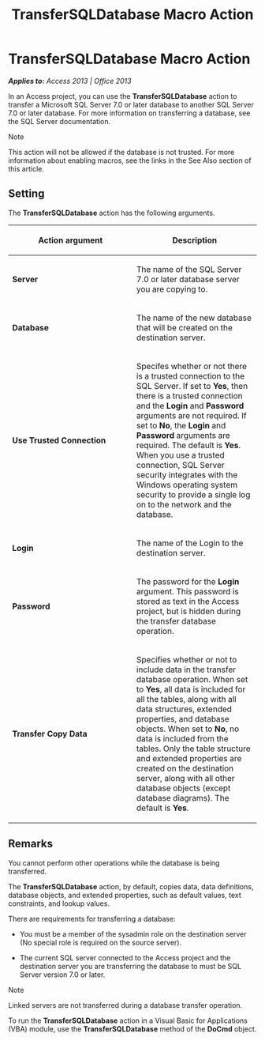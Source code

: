 ﻿---
title: TransferSQLDatabase Macro Action
TOCTitle: TransferSQLDatabase Macro Action
ms:assetid: 8cb95e22-f1f0-6c70-7dcb-3a3e9aafdc57
ms:mtpsurl: https://msdn.microsoft.com/en-us/library/Ff197344(v=office.15)
ms:contentKeyID: 48546244
ms.date: 09/18/2015
mtps_version: v=office.15
f1_keywords:
- vbaac10.chm111536
f1_categories:
- Office.Version=v15
---

# TransferSQLDatabase Macro Action


_**Applies to:** Access 2013 | Office 2013_

In an Access project, you can use the **TransferSQLDatabase** action to transfer a Microsoft SQL Server 7.0 or later database to another SQL Server 7.0 or later database. For more information on transferring a database, see the SQL Server documentation.


> [!NOTE]
> <P>This action will not be allowed if the database is not trusted. For more information about enabling macros, see the links in the See Also section of this article.</P>



## Setting

The **TransferSQLDatabase** action has the following arguments.

<table>
<colgroup>
<col style="width: 50%" />
<col style="width: 50%" />
</colgroup>
<thead>
<tr class="header">
<th><p>Action argument</p></th>
<th><p>Description</p></th>
</tr>
</thead>
<tbody>
<tr class="odd">
<td><p><strong>Server</strong></p></td>
<td><p>The name of the SQL Server 7.0 or later database server you are copying to.</p></td>
</tr>
<tr class="even">
<td><p><strong>Database</strong></p></td>
<td><p>The name of the new database that will be created on the destination server.</p></td>
</tr>
<tr class="odd">
<td><p><strong>Use Trusted Connection</strong></p></td>
<td><p>Specifes whether or not there is a trusted connection to the SQL Server. If set to <strong>Yes</strong>, then there is a trusted connection and the <strong>Login</strong> and <strong>Password</strong> arguments are not required. If set to <strong>No</strong>, the <strong>Login</strong> and <strong>Password</strong> arguments are required. The default is <strong>Yes</strong>. When you use a trusted connection, SQL Server security integrates with the Windows operating system security to provide a single log on to the network and the database.</p></td>
</tr>
<tr class="even">
<td><p><strong>Login</strong></p></td>
<td><p>The name of the Login to the destination server.</p></td>
</tr>
<tr class="odd">
<td><p><strong>Password</strong></p></td>
<td><p>The password for the <strong>Login</strong> argument. This password is stored as text in the Access project, but is hidden during the transfer database operation.</p></td>
</tr>
<tr class="even">
<td><p><strong>Transfer Copy Data</strong></p></td>
<td><p>Specifies whether or not to include data in the transfer database operation. When set to <strong>Yes</strong>, all data is included for all the tables, along with all data structures, extended properties, and database objects. When set to <strong>No</strong>, no data is included from the tables. Only the table structure and extended properties are created on the destination server, along with all other database objects (except database diagrams). The default is <strong>Yes</strong>.</p></td>
</tr>
</tbody>
</table>


## Remarks

You cannot perform other operations while the database is being transferred.

The **TransferSQLDatabase** action, by default, copies data, data definitions, database objects, and extended properties, such as default values, text constraints, and lookup values.

There are requirements for transferring a database:

  - You must be a member of the sysadmin role on the destination server (No special role is required on the source server).

<!-- end list -->

  - The current SQL server connected to the Access project and the destination server you are transferring the database to must be SQL Server version 7.0 or later.


> [!NOTE]
> <P>Linked servers are not transferred during a database transfer operation.</P>



To run the **TransferSQLDatabase** action in a Visual Basic for Applications (VBA) module, use the **TransferSQLDatabase** method of the **DoCmd** object.


